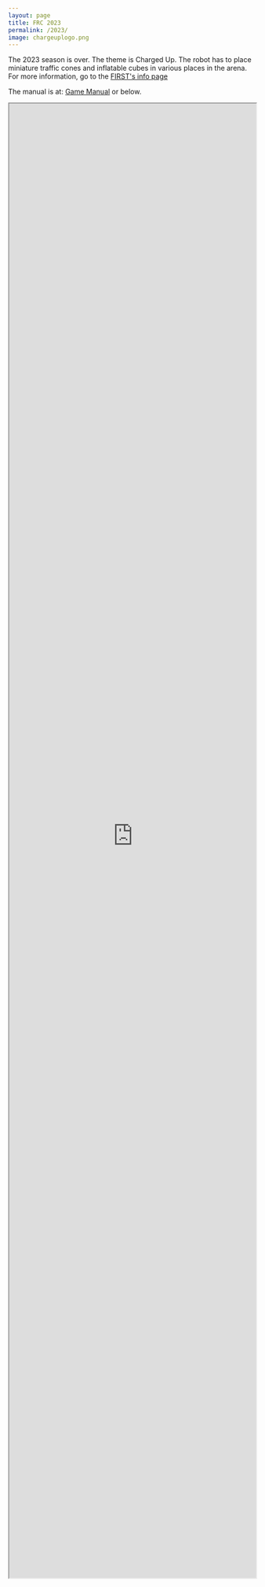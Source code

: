 ```yaml
---
layout: page
title: FRC 2023
permalink: /2023/
image: chargeuplogo.png
---
```

The 2023 season is over. The theme is Charged Up.
The robot has to place miniature traffic cones and inflatable cubes in various places in the arena.
For more information, go to the [FIRST's info page](https://www.firstinspires.org/robotics/frc/game-and-season)

The manual is at:
[Game Manual](https://firstfrc.blob.core.windows.net/frc2023/Manual/2023FRCGameManual.pdf)
or below.
<iframe src="https://firstfrc.blob.core.windows.net/frc2023/Manual/2023FRCGameManual.pdf" style="width:100%;height:75vh">